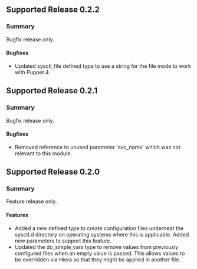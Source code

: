 ## Supported Release 0.2.2
### Summary

Bugfix release only.

#### Bugfixes
- Updated sysctl_file defined type to use a string for the file mode to 
  work with Puppet 4.

## Supported Release 0.2.1
### Summary

Bugfix release only.

#### Bugfixes
- Removed reference to unused parameter 'svc_name' which was not relevant
  to this module.

## Supported Release 0.2.0
### Summary

Feature release only.

#### Features
- Added a new defined type to create configuration files underneat the sysctl.d
  directory on operating systems where this is applicable. Added new parameters
  to support this feature.
- Updated the do_simple_vars type to remove values from previously configured
  files when an empty value is passed. This allows values to be overridden
  via Hiera so that they might be applied in another file.
